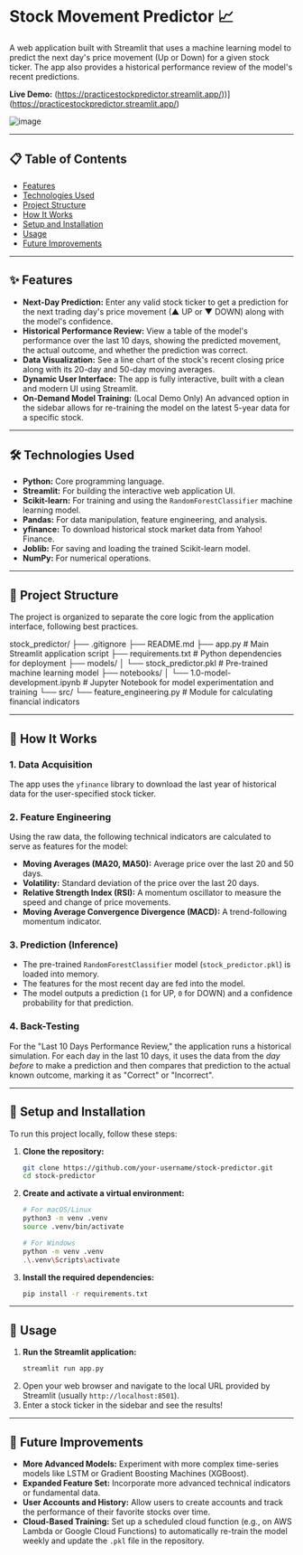 # Stock Movement Predictor 📈

A web application built with Streamlit that uses a machine learning model to predict the next day's price movement (Up or Down) for a given stock ticker. The app also provides a historical performance review of the model's recent predictions.

**Live Demo:** (https://practicestockpredictor.streamlit.app/))](https://practicestockpredictor.streamlit.app/) 

![image](https://github.com/user-attachments/assets/ceb0f17b-349f-4a18-8a21-d2219dc4bd6a)

---

## 📋 Table of Contents
- [Features](#-features)
- [Technologies Used](#-technologies-used)
- [Project Structure](#-project-structure)
- [How It Works](#-how-it-works)
- [Setup and Installation](#-setup-and-installation)
- [Usage](#-usage)
- [Future Improvements](#-future-improvements)

---

## ✨ Features

- **Next-Day Prediction:** Enter any valid stock ticker to get a prediction for the next trading day's price movement (▲ UP or ▼ DOWN) along with the model's confidence.
- **Historical Performance Review:** View a table of the model's performance over the last 10 days, showing the predicted movement, the actual outcome, and whether the prediction was correct.
- **Data Visualization:** See a line chart of the stock's recent closing price along with its 20-day and 50-day moving averages.
- **Dynamic User Interface:** The app is fully interactive, built with a clean and modern UI using Streamlit.
- **On-Demand Model Training:** (Local Demo Only) An advanced option in the sidebar allows for re-training the model on the latest 5-year data for a specific stock.

---

## 🛠️ Technologies Used

- **Python:** Core programming language.
- **Streamlit:** For building the interactive web application UI.
- **Scikit-learn:** For training and using the `RandomForestClassifier` machine learning model.
- **Pandas:** For data manipulation, feature engineering, and analysis.
- **yfinance:** To download historical stock market data from Yahoo! Finance.
- **Joblib:** For saving and loading the trained Scikit-learn model.
- **NumPy:** For numerical operations.

---

## 📂 Project Structure

The project is organized to separate the core logic from the application interface, following best practices.

stock_predictor/
├── .gitignore
├── README.md
├── app.py # Main Streamlit application script
├── requirements.txt # Python dependencies for deployment
├── models/
│ └── stock_predictor.pkl # Pre-trained machine learning model
├── notebooks/
│ └── 1.0-model-development.ipynb # Jupyter Notebook for model experimentation and training
└── src/
└── feature_engineering.py # Module for calculating financial indicators


---

## 🧠 How It Works

### 1. Data Acquisition
The app uses the `yfinance` library to download the last year of historical data for the user-specified stock ticker.

### 2. Feature Engineering
Using the raw data, the following technical indicators are calculated to serve as features for the model:
- **Moving Averages (MA20, MA50):** Average price over the last 20 and 50 days.
- **Volatility:** Standard deviation of the price over the last 20 days.
- **Relative Strength Index (RSI):** A momentum oscillator to measure the speed and change of price movements.
- **Moving Average Convergence Divergence (MACD):** A trend-following momentum indicator.

### 3. Prediction (Inference)
- The pre-trained `RandomForestClassifier` model (`stock_predictor.pkl`) is loaded into memory.
- The features for the most recent day are fed into the model.
- The model outputs a prediction (`1` for UP, `0` for DOWN) and a confidence probability for that prediction.

### 4. Back-Testing
For the "Last 10 Days Performance Review," the application runs a historical simulation. For each day in the last 10 days, it uses the data from the *day before* to make a prediction and then compares that prediction to the actual known outcome, marking it as "Correct" or "Incorrect".

---

## 🚀 Setup and Installation

To run this project locally, follow these steps:

1.  **Clone the repository:**
    ```bash
    git clone https://github.com/your-username/stock-predictor.git
    cd stock-predictor
    ```

2.  **Create and activate a virtual environment:**
    ```bash
    # For macOS/Linux
    python3 -m venv .venv
    source .venv/bin/activate

    # For Windows
    python -m venv .venv
    .\.venv\Scripts\activate
    ```

3.  **Install the required dependencies:**
    ```bash
    pip install -r requirements.txt
    ```

---

## 🏃 Usage

1.  **Run the Streamlit application:**
    ```bash
    streamlit run app.py
    ```
2.  Open your web browser and navigate to the local URL provided by Streamlit (usually `http://localhost:8501`).
3.  Enter a stock ticker in the sidebar and see the results!

---

## 🔮 Future Improvements

- **More Advanced Models:** Experiment with more complex time-series models like LSTM or Gradient Boosting Machines (XGBoost).
- **Expanded Feature Set:** Incorporate more advanced technical indicators or fundamental data.
- **User Accounts and History:** Allow users to create accounts and track the performance of their favorite stocks over time.
- **Cloud-Based Training:** Set up a scheduled cloud function (e.g., on AWS Lambda or Google Cloud Functions) to automatically re-train the model weekly and update the `.pkl` file in the repository.
